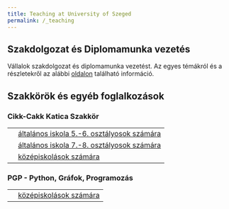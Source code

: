 ```yaml
---
title: Teaching at University of Szeged
permalink: /_teaching
---
```


## Szakdolgozat és Diplomamunka vezetés

Vállalok szakdolgozat és diplomamunka vezetést. Az egyes témákról és a részletekről az alábbi <a href="/pages/teaching/consultation">oldalon</a> található információ.

## Szakkörök és egyéb foglalkozások

### Cikk-Cakk Katica Szakkör
<table>
    <tr>
        <td><i class="fas fa-baby"></i></td><td><a href="/pages/teaching/cck/primary5_6" target="_self">általános iskola 5.-6. osztályosok számára</a></td>
    </tr>
    <tr>
        <td><i class="fas fa-child"></i></td><td><a href="/pages/teaching/cck/primary7_8" target="_self">általános iskola 7.-8. osztályosok számára</a></td>
    </tr>
    <tr>
        <td><i class="fas fa-chalkboard-teacher"></i></td><td><a href="/pages/teaching/cck/secondary" target="_self">középiskolások számára</a></td>
    </tr>
</table>

### PGP - Python, Gráfok, Programozás
<table>
    <tr>
        <td><i class="fas fa-chalkboard-teacher"></i></td><td><a href="/pages/teaching/pgp/secondary" target="_self">középiskolások számára</a></td>
    </tr>
</table>
